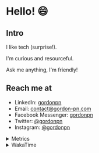 # Hello! 😄

## Intro

I like tech (surprise!).

I'm curious and resourceful.

Ask me anything, I'm friendly!

## Reach me at

- LinkedIn: [gordonpn](https://www.linkedin.com/in/gordonpn/)
- Email: [contact@gordon-pn.com](mailto:contact@gordon-pn.com)
- Facebook Messenger: [gordonpn](https://www.messenger.com/t/Gordonpn)
- Twitter: [@gordonpn](https://twitter.com/Gordonpn)
- Instagram: [@gordonpn](https://www.instagram.com/gordonpn/)

<details>
  <summary>Metrics</summary>

  <img align="center" src="https://github.com/gordonpn/gordonpn/blob/master/github-metrics.svg" alt="GitHub Metrics">

</details>

<details>
  <summary>WakaTime</summary>

  <!--START_SECTION:waka-->
📊 **This Week I Spent My Time On** 

```text
💬 Programming Languages: 
Java                     11 hrs 25 mins      ███████████████████░░░░░░   75.07 % 
XML                      1 hr 46 mins        ███░░░░░░░░░░░░░░░░░░░░░░   11.63 % 
Brazil Dependency Config 1 hr 9 mins         ██░░░░░░░░░░░░░░░░░░░░░░░   07.65 % 
Bash                     46 mins             █░░░░░░░░░░░░░░░░░░░░░░░░   05.07 % 
Makefile                 3 mins              ░░░░░░░░░░░░░░░░░░░░░░░░░   00.35 % 

🔥 Editors: 
IntelliJ IDEA            14 hrs 36 mins      ████████████████████████░   96.06 % 
VS Code                  35 mins             █░░░░░░░░░░░░░░░░░░░░░░░░   03.94 % 
```


 Last Updated on 17/08/2024 10:22:00 UTC
<!--END_SECTION:waka-->
</details>
